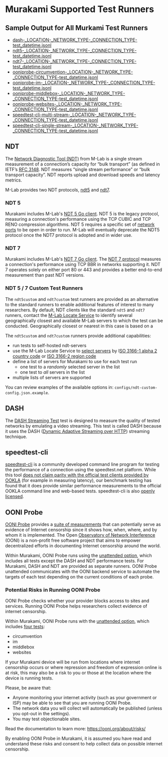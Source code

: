 # Murakami Supported Test Runners

## Sample Output for All Murkami Test Runners

* [dash-_LOCATION-_NETWORK_TYPE-_CONNECTION_TYPE-test_datetime.jsonl](example-test-output/dash-_LOCATION-_NETWORK_TYPE-_CONNECTION_TYPE-test_datetime.jsonl)
* [ndt5-_LOCATION-_NETWORK_TYPE-_CONNECTION_TYPE-test_datetime.jsonl](example-test-output/ndt5-_LOCATION-_NETWORK_TYPE-_CONNECTION_TYPE-test_datetime.jsonl)
* [ndt7-_LOCATION-_NETWORK_TYPE-_CONNECTION_TYPE-test_datetime.jsonl](example-test-output/ndt7-_LOCATION-_NETWORK_TYPE-_CONNECTION_TYPE-test_datetime.jsonl)
* [ooniprobe-circumvention-_LOCATION-_NETWORK_TYPE-_CONNECTION_TYPE-test_datetime.jsonl](example-test-output/ooniprobe-circumvention-_LOCATION-_NETWORK_TYPE-_CONNECTION_TYPE-test_datetime.jsonl)
* [ooniprobe-im-_LOCATION-_NETWORK_TYPE-_CONNECTION_TYPE-test_datetime.jsonl](example-test-output/ooniprobe-im-_LOCATION-_NETWORK_TYPE-_CONNECTION_TYPE-test_datetime.jsonl)
* [ooniprobe-middlebox-_LOCATION-_NETWORK_TYPE-_CONNECTION_TYPE-test_datetime.jsonl](example-test-output/ooniprobe-middlebox-_LOCATION-_NETWORK_TYPE-_CONNECTION_TYPE-test_datetime.jsonl)
* [ooniprobe-websites-_LOCATION-_NETWORK_TYPE-_CONNECTION_TYPE-test_datetime.jsonl](example-test-output/ooniprobe-websites-_LOCATION-_NETWORK_TYPE-_CONNECTION_TYPE-test_datetime.jsonl)
* [speedtest-cli-multi-stream-_LOCATION-_NETWORK_TYPE-_CONNECTION_TYPE-test_datetime.jsonl](example-test-output/speedtest-cli-multi-stream-_LOCATION-_NETWORK_TYPE-_CONNECTION_TYPE-test_datetime.jsonl)
* [speedtest-cli-single-stream-_LOCATION-_NETWORK_TYPE-_CONNECTION_TYPE-test_datetime.jsonl](example-test-output/speedtest-cli-single-stream-_LOCATION-_NETWORK_TYPE-_CONNECTION_TYPE-test_datetime.jsonl)

## NDT

The [Network Diagnostic Tool (NDT)](https://www.measurementlab.net/tests/ndt/)
from M-Lab is a single stream measurement of a connection’s capacity for “bulk
transport” (as defined in IETF’s [RFC
3148](https://tools.ietf.org/html/rfc3148). NDT measures “single stream
performance” or “bulk transport capacity”. NDT reports upload and download
speeds and latency metrics.

M-Lab provides two NDT protocols,
[ndt5](https://www.measurementlab.net/tests/ndt/ndt5) and
[ndt7](https://www.measurementlab.net/tests/ndt/ndt7).

### NDT 5 

Murakami includes M-Lab's [NDT 5 Go
client](https://github.com/m-lab/ndt5-client-go). NDT 5 is the legacy protocol,
measuring a connection's performance using the TCP CUBIC and TCP RENO
compression algorithms. NDT 5 requires a specific set of [network
ports](https://www.measurementlab.net/faq/#what-firewall-ports-does-ndt-require-to-be-open)
to be open in order to run. M-Lab will eventually deprecate the NDT5 protocol
once the NDT7 protocol is adopted and in wider use.

### NDT 7

Murakami includes M-Lab's [NDT 7 Go
client](https://github.com/m-lab/ndt7-client-go). The [NDT 7
protocol](https://github.com/m-lab/ndt-server/blob/master/spec/ndt7-protocol.md)
measures a connection's performance using TCP BBR in networks supporting it. NDT
7 operates solely on either port 80 or 443 and provides a better end-to-end
measurement than past NDT versions.

### NDT 5 / 7 Custom Test Runners

The `ndt5custom` and `ndt7custom` test runners are provided as an alternative to
the standard runners to enable additional features of interest to many
researchers. By default, NDT clients like the standard `ndt5` and `ndt7`
runners, contact the [M-Lab Locate Service](https://www.measurementlab.net/develop/locate-v2/)
to identify several geographically closest and available M-Lab servers to which
the test can be conducted. Geographically closest or nearest in this case is
based on a 

The `ndt5custom` and `ndt7custom` runners provide additional capabilities:

* run tests to self-hosted ndt-servers
* use the M-Lab Locate Service to [select servers](https://github.com/m-lab/locate/blob/master/USAGE.md#how-gcp-identifies-client-location) by I[SO 3166-1 alpha 2 country
  code](https://en.wikipedia.org/wiki/ISO_3166-1_alpha-2) or [ISO 3166-2 region
  code](https://en.wikipedia.org/wiki/ISO_3166-2)
* define a list of servers for Murakami to use for each test run
  * one test to a _randomly_ selected server in the list
  * one test to _all_ servers in the list
* multiple lists of servers are supported

You can review examples of the available options in:
`configs/ndt-custom-config.json.example`.

## DASH

The [DASH Streaming Test](https://ooni.org/nettest/dash/) test is designed to
measure the quality of tested networks by emulating a video streaming. This test
is called DASH because it uses the DASH ([Dynamic Adaptive Streaming over
HTTP](https://en.wikipedia.org/wiki/Dynamic_Adaptive_Streaming_over_HTTP))
streaming technique.

## speedtest-cli

[speedtest-cli](https://github.com/sivel/speedtest-cli) is a community developed
command line program for testing the performance of a connection using the
speedtest.net platform. While this tool [does not claim parity with the official
test clients provided by
OOKLA](https://github.com/sivel/speedtest-cli#inconsistency) (for example in
measuring latency), our benchmark testing has found that it does provide similar
performance measurements to the official OOKLA command line and web-based tests.
speedtest-cli is also [openly
licensed](https://github.com/sivel/speedtest-cli/blob/master/LICENSE).

## OONI Probe

[OONI Probe](https://ooni.org/install/cli) provides a [suite of
measurements](https://ooni.org/nettest/) that can potentially serve as evidence
of Internet censorship since it shows how, when, where, and by whom it is
implemented. The Open [Observatory of Network Interference](https://ooni.org)
(OONI) is a non-profit free software project that aims to empower decentralized
efforts in documenting Internet censorship around the world.

Within Murakami, OONI Probe runs using the [unattended
option](https://ooni.org/support/ooni-probe-cli#ooniprobe-run-unattended), which
includes all tests except the DASH and NDT performance tests. For Murakami,
DASH and NDT are provided as separate runners. OONI Probe unattended
communicates with the OONI backend service to automate the targets of each test
depending on the current conditions of each probe.

### Potential Risks in Running OONI Probe

OONI Probe checks whether your provider blocks access to sites and services.
Running OONI Probe helps researchers collect evidence of internet censorship.

Within Murakami, OONI Probe runs with the [unattended
option](https://ooni.org/support/ooni-probe-cli#ooniprobe-run-unattended), which
includes [four tests](https://ooni.org/support/ooni-probe-cli#ooniprobe-run):

* circumvention
* im
* middlebox
* websites

If your Murakami device will be run from locations where internet censorship
occurs or where repression and freedom of expression online is at risk, this may
also be a risk to you or those at the location where the device is running tests.

Please, be aware that:
* Anyone monitoring your internet activity (such as your government or ISP) may
  be able to see that you are running OONI Probe.
* The network data you will collect will automatically be published (unless you
  opt-out in the settings).
* You may test objectionable sites.

Read the documentation to learn more: https://ooni.org/about/risks/

By enabling OONI Probe in Murakami, it is assumed you have read and understand
these risks and consent to help collect data on possible internet censorship.
